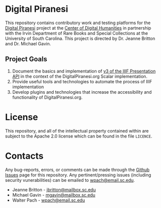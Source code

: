 # Digital Piranesi

This repository contains contributory work and testing platforms for the [Digital Piranesi](http://digitalpiranesi.org/) project at the [Center of Digital Humanities](https://sc.edu/about/centers/digital_humanities/projects/digital_piranesi.php) in partnership with the Irvin Department of Rare Books and Special Collections at the University of South Carolina. This project is directed by Dr. Jeanne Britton and Dr. Michael Gavin.

## Project Goals
1. Document the basics and implementation of [v3 of the IIIF Presentation API](https://iiif.io/api/presentation/3.0/) in the context of the DigitalPiranesi.org Scalar implementation.
2. Provide useful tools and technologies to automate the process of IIIF implementation
3. Develop plugins and technologies that increase the accessibility and functionality of DigitalPiranesi.org.

# License

This repository, and all of the intellectual property contained within are subject to the Apache 2.0 license which can be found in the file ```LICENCE```.

# Contacts

Any bug-reports, errors, or comments can be made through the [Github Issues](https://github.com/waltster/DigitalPiranesi/issues) page for this repository. Any pertinent/pressing issues (including security vunerabilities) can be emailed to [wpach@email.sc.edu](mailto:wpach@email.sc.edu).

- Jeanne Britton - [jbritton@mailbox.sc.edu](mailto:jbritton@mailbox.sc.edu)
- Michael Gavin - [mgavin@mailbox.sc.edu](mailto:mgavin@mailbox.sc.edu)
- Walter Pach - [wpach@email.sc.edu](mailto:wpach@email.sc.edu)
